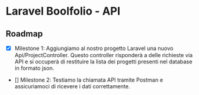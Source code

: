 # Laravel Boolfolio - API

## Roadmap

-   [x] Milestone 1: Aggiungiamo al nostro progetto Laravel una nuovo Api/ProjectController. Questo controller risponderà a delle richieste via API e si occuperà di restituire la lista dei progetti presenti nel database in formato json.
-   [] Milestone 2: Testiamo la chiamata API tramite Postman e assicuriamoci di ricevere i dati correttamente.
